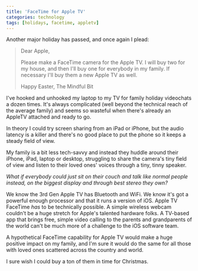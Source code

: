 ```yaml
---
title: 'FaceTime for Apple TV'
categories: technology
tags: [holidays, facetime, appletv]
---
```

Another major holiday has passed, and once again I plead:

> Dear Apple,
> 
> Please make a FaceTime camera for the Apple TV. I will buy two for my house, and then I'll buy one for everybody in my family. If necessary I'll buy them a new Apple TV as well.
> 
> Happy Easter, The Mindful Bit

I've hooked and unhooked my laptop to my TV for family holiday videochats a dozen times. It's always complicated (well beyond the technical reach of the average family) and seems so wasteful when there's already an AppleTV attached and ready to go.

In theory I could try screen sharing from an iPad or iPhone, but the audio latency is a killer and there's no good place to put the phone so it keeps a steady field of view.

My family is a bit less tech-savvy and instead they huddle around their iPhone, iPad, laptop or desktop, struggling to share the camera's tiny field of view and listen to their loved ones' voices through a tiny, tinny speaker.

_What if everybody could just sit on their couch and talk like normal people instead, on the biggest display and through best stereo they own?_

We know the 3rd Gen Apple TV has Bluetooth and WiFi. We know it's got a powerful enough processor and that it runs a version of iOS. Apple TV FaceTime _has_ to be technically possible. A simple wireless webcam couldn't be a huge stretch for Apple's talented hardware folks. A TV-based app that brings free, simple video calling to the parents and grandparents of the world can't be much more of a challenge to the iOS software team.

A hypothetical FaceTime capability for Apple TV would make a huge positive impact on my family, and I'm sure it would do the same for all those with loved ones scattered across the country and world.

I sure wish I could buy a ton of them in time for Christmas.